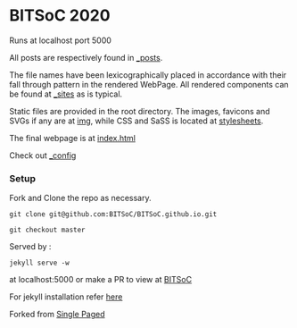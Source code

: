 # BITSoC 2020

Runs at localhost port 5000

All posts are respectively found in [_posts](./_posts). 

The file names have been lexicographically placed in accordance with their fall through pattern in the rendered WebPage. 
All rendered components can be found at [_sites](./_sites) as is typical.

Static files are provided in the root directory. The images, favicons and SVGs if any are at [img](./img), while CSS and SaSS is located at [stylesheets](./stylesheets).

The final webpage is at [index.html](./index.html)

Check out [_config](_config.yml)

### Setup

Fork and Clone the repo as necessary. 
```
git clone git@github.com:BITSoC/BITSoC.github.io.git
```

```
git checkout master
```

Served by :

```
jekyll serve -w
```

at localhost:5000 
or make a PR to view at [BITSoC](https://bitsoc.github.io/)


For jekyll installation refer [here](https://jekyllrb.com/docs/installation/)

Forked from [Single Paged](https://github.com/t413/SinglePaged)
